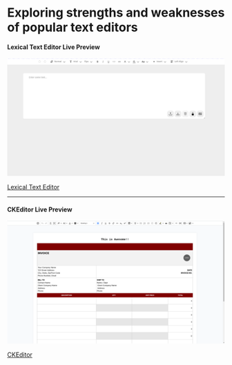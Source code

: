 #  Exploring strengths and weaknesses of popular text editors

#### Lexical Text Editor Live Preview

![lexical-preview](./preview/lexical-preview.png)

[Lexical Text Editor](https://lexical-react-xi.vercel.app/)

-----------------------------------------------

#### CKEditor Live Preview

![ckeditor-preview](./preview/ckeditor-preview.png)

[CKEditor](https://ckeditor-nextjs.vercel.app/)
